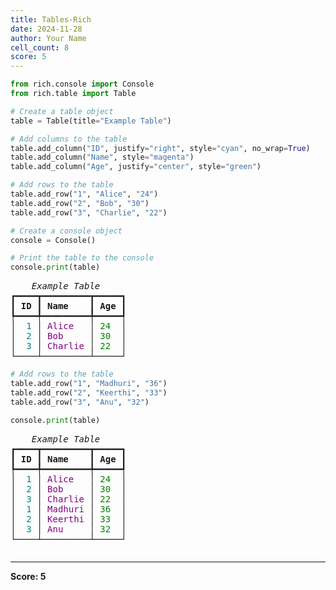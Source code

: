 ```yaml
---
title: Tables-Rich
date: 2024-11-28
author: Your Name
cell_count: 8
score: 5
---
```


```python
from rich.console import Console
from rich.table import Table
```


```python
# Create a table object
table = Table(title="Example Table")
```


```python
# Add columns to the table
table.add_column("ID", justify="right", style="cyan", no_wrap=True)
table.add_column("Name", style="magenta")
table.add_column("Age", justify="center", style="green")
```


```python
# Add rows to the table
table.add_row("1", "Alice", "24")
table.add_row("2", "Bob", "30")
table.add_row("3", "Charlie", "22")
```


```python
# Create a console object
console = Console()

# Print the table to the console
console.print(table)
```


<pre style="white-space:pre;overflow-x:auto;line-height:normal;font-family:Menlo,'DejaVu Sans Mono',consolas,'Courier New',monospace"><span style="font-style: italic">    Example Table     </span>
┏━━━━┳━━━━━━━━━┳━━━━━┓
┃<span style="font-weight: bold"> ID </span>┃<span style="font-weight: bold"> Name    </span>┃<span style="font-weight: bold"> Age </span>┃
┡━━━━╇━━━━━━━━━╇━━━━━┩
│<span style="color: #008080; text-decoration-color: #008080">  1 </span>│<span style="color: #800080; text-decoration-color: #800080"> Alice   </span>│<span style="color: #008000; text-decoration-color: #008000"> 24  </span>│
│<span style="color: #008080; text-decoration-color: #008080">  2 </span>│<span style="color: #800080; text-decoration-color: #800080"> Bob     </span>│<span style="color: #008000; text-decoration-color: #008000"> 30  </span>│
│<span style="color: #008080; text-decoration-color: #008080">  3 </span>│<span style="color: #800080; text-decoration-color: #800080"> Charlie </span>│<span style="color: #008000; text-decoration-color: #008000"> 22  </span>│
└────┴─────────┴─────┘
</pre>




```python
# Add rows to the table
table.add_row("1", "Madhuri", "36")
table.add_row("2", "Keerthi", "33")
table.add_row("3", "Anu", "32")
```


```python
console.print(table)
```


<pre style="white-space:pre;overflow-x:auto;line-height:normal;font-family:Menlo,'DejaVu Sans Mono',consolas,'Courier New',monospace"><span style="font-style: italic">    Example Table     </span>
┏━━━━┳━━━━━━━━━┳━━━━━┓
┃<span style="font-weight: bold"> ID </span>┃<span style="font-weight: bold"> Name    </span>┃<span style="font-weight: bold"> Age </span>┃
┡━━━━╇━━━━━━━━━╇━━━━━┩
│<span style="color: #008080; text-decoration-color: #008080">  1 </span>│<span style="color: #800080; text-decoration-color: #800080"> Alice   </span>│<span style="color: #008000; text-decoration-color: #008000"> 24  </span>│
│<span style="color: #008080; text-decoration-color: #008080">  2 </span>│<span style="color: #800080; text-decoration-color: #800080"> Bob     </span>│<span style="color: #008000; text-decoration-color: #008000"> 30  </span>│
│<span style="color: #008080; text-decoration-color: #008080">  3 </span>│<span style="color: #800080; text-decoration-color: #800080"> Charlie </span>│<span style="color: #008000; text-decoration-color: #008000"> 22  </span>│
│<span style="color: #008080; text-decoration-color: #008080">  1 </span>│<span style="color: #800080; text-decoration-color: #800080"> Madhuri </span>│<span style="color: #008000; text-decoration-color: #008000"> 36  </span>│
│<span style="color: #008080; text-decoration-color: #008080">  2 </span>│<span style="color: #800080; text-decoration-color: #800080"> Keerthi </span>│<span style="color: #008000; text-decoration-color: #008000"> 33  </span>│
│<span style="color: #008080; text-decoration-color: #008080">  3 </span>│<span style="color: #800080; text-decoration-color: #800080"> Anu     </span>│<span style="color: #008000; text-decoration-color: #008000"> 32  </span>│
└────┴─────────┴─────┘
</pre>




```python

```


---
**Score: 5**
